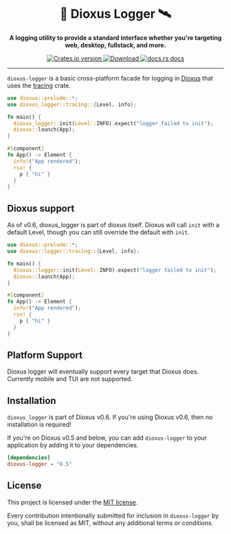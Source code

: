 <div align="center">
  <h1>📡 Dioxus Logger 🛰️</h1>
  <p><strong>A logging utility to provide a standard interface whether you're targeting web, desktop, fullstack, and more.</strong></p>
</div>

<div align="center">
  <!-- Crates version -->
  <a href="https://crates.io/crates/dioxus-logger">
    <img src="https://img.shields.io/crates/v/dioxus-logger.svg?style=flat-square"
    alt="Crates.io version" />
  </a>
  <!-- Downloads -->
  <a href="https://crates.io/crates/dioxus-logger">
    <img src="https://img.shields.io/crates/d/dioxus-logger.svg?style=flat-square"
      alt="Download" />
  </a>
  <!-- docs -->
  <a href="https://docs.rs/dioxus-logger">
    <img src="https://img.shields.io/badge/docs-latest-blue.svg?style=flat-square"
      alt="docs.rs docs" />
  </a>
</div>

-----

`dioxus-logger` is a basic cross-platform facade for logging in [Dioxus](https://dioxuslabs.com/) that uses the [tracing](https://crates.io/crates/tracing) crate.


```rust
use dioxus::prelude::*;
use dioxus_logger::tracing::{Level, info};

fn main() {
  dioxus_logger::init(Level::INFO).expect("logger failed to init");
  dioxus::launch(App);
}

#[component]
fn App() -> Element {
  info!("App rendered");
  rsx! {
    p { "hi" }
  }
}
```

## Dioxus support

As of v0.6, dioxus_logger is part of dioxus itself. Dioxus will call `init` with a default Level, though you can still override the default with `init`.

```rust
use dioxus::prelude::*;
use dioxus::logger::tracing::{Level, info};

fn main() {
  dioxus::logger::init(Level::INFO).expect("logger failed to init");
  dioxus::launch(App);
}

#[component]
fn App() -> Element {
  info!("App rendered");
  rsx! {
    p { "hi" }
  }
}


```

## Platform Support
Dioxus logger will eventually support every target that Dioxus does. Currently mobile and TUI are not supported.

## Installation
`dioxus_logger` is part of Dioxus v0.6. If you're using Dioxus v0.6, then no installation is required!


If you're on Dioxus v0.5 and below, you can add `dioxus-logger` to your application by adding it to your dependencies.
```toml
[dependencies]
dioxus-logger = "0.5"
```


## License
This project is licensed under the [MIT license].

[mit license]: ./LICENSE

Every contribution intentionally submitted for inclusion in `dioxus-logger` by you, shall be licensed as MIT, without any additional terms or conditions.
